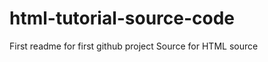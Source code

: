 html-tutorial-source-code
=========================
First readme for first github project
Source for HTML source
